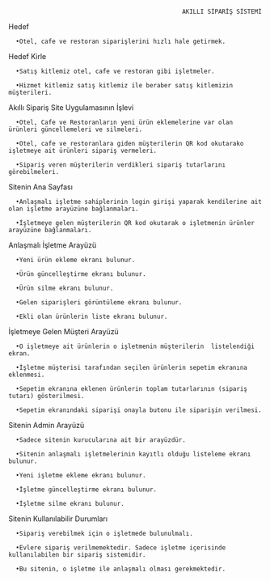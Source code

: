                                         
                                                    AKILLI SİPARİŞ SİSTEMİ 

Hedef

      •Otel, cafe ve restoran siparişlerini hızlı hale getirmek.
    
Hedef Kirle
      
      •Satış kitlemiz otel, cafe ve restoran gibi işletmeler.
  
      •Hizmet kitlemiz satış kitlemiz ile beraber satış kitlemizin müşterileri.
    
Akıllı Sipariş Site Uygulamasının İşlevi

      •Otel, Cafe ve Restoranların yeni ürün eklemelerine var olan ürünleri güncellemeleri ve silmeleri.
  
      •Otel, cafe ve restoranlara giden müşterilerin QR kod okutarako işletmeye ait ürünleri sipariş vermeleri.
  
      •Sipariş veren müşterilerin verdikleri sipariş tutarlarını görebilmeleri.

Sitenin Ana Sayfası

      •Anlaşmalı işletme sahiplerinin login girişi yaparak kendilerine ait olan işletme arayüzüne bağlanmaları.
  
      •İşletmeye gelen müşterilerin QR kod okutarak o işletmenin ürünler arayüzüne bağlanmaları.

Anlaşmalı İşletme Arayüzü

      •Yeni ürün ekleme ekranı bulunur.
  
      •Ürün güncelleştirme ekranı bulunur.
  
      •Ürün silme ekranı bulunur.
  
      •Gelen siparişleri görüntüleme ekranı bulunur.
  
      •Ekli olan ürünlerin liste ekranı bulunur.
  
İşletmeye Gelen Müşteri Arayüzü

      •O işletmeye ait ürünlerin o işletmenin müşterilerin  listelendiği ekran.
  
      •İşletme müşterisi tarafından seçilen ürünlerin sepetim ekranına eklenmesi.
  
      •Sepetim ekranına eklenen ürünlerin toplam tutarlarının (sipariş tutarı) gösterilmesi.
  
      •Sepetim ekranındaki siparişi onayla butonu ile siparişin verilmesi.
  
Sitenin Admin Arayüzü

      •Sadece sitenin kurucularına ait bir arayüzdür.
  
      •Sitenin anlaşmalı işletmelerinin kayıtlı olduğu listeleme ekranı bulunur.
  
      •Yeni işletme ekleme ekranı bulunur.
  
      •İşletme güncelleştirme ekranı bulunur.
  
      •İşletme silme ekranı bulunur.
  
Sitenin Kullanılabilir Durumları

      •Sipariş verebilmek için o işletmede bulunulmalı.
  
      •Evlere sipariş verilmemektedir. Sadece işletme içerisinde kullanılabilen bir sipariş sistemidir.
  
      •Bu sitenin, o işletme ile anlaşmalı olması gerekmektedir.
  
  
